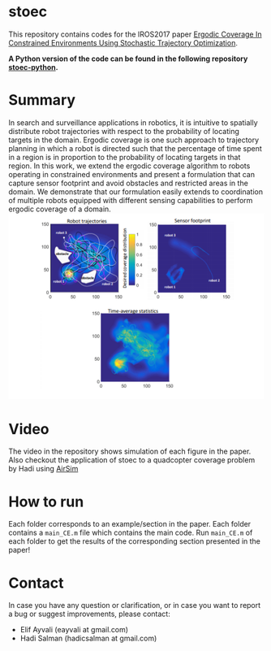 # stoec
This repository contains codes for the IROS2017 paper [Ergodic Coverage In Constrained Environments Using Stochastic Trajectory Optimization](http://biorobotics.ri.cmu.edu/papers/paperUploads/1707.04294.pdf).

**A Python version of the code can be found in the following repository [stoec-python](https://github.com/Hadisalman/search-coverage/tree/stoec).**

# Summary
In search and surveillance applications in robotics, it is intuitive to spatially distribute robot trajectories with respect to the probability of locating targets in the domain.
Ergodic coverage is one such approach to trajectory planning in which a robot is directed such that the percentage of time spent in a region is in proportion to the probability of locating targets
in that region. In this work, we extend the ergodic coverage algorithm to robots operating in constrained environments and present a formulation that can capture sensor footprint
and avoid obstacles and restricted areas in the domain. We demonstrate that our formulation easily extends to coordination of multiple robots equipped with different sensing capabilities
to perform ergodic coverage of a domain.
![Example](./plot.png)

# Video

The video in the repository shows simulation of each figure in the paper. Also checkout the application of stoec to a quadcopter coverage problem by Hadi using [AirSim](https://www.youtube.com/watch?v=ij7dZU_yoRI)


# How to run
Each folder corresponds to an example/section in the paper. Each folder contains a `main_CE.m` file which contains the main code. Run `main_CE.m` of each folder to get the results of the corresponding section presented in the paper!

# Contact
In case you have any question or clarification, or in case you want to report a bug or suggest improvements, please contact:

* Elif Ayvali (eayvali at gmail.com)
* Hadi Salman (hadicsalman at gmail.com)
